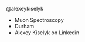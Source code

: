 @alexeykiselyk
- Muon Spectroscopy
- Durham
- Alexey Kiselyk on Linkedin

<!---
alexeykiselyk/alexeykiselyk is a ✨ special ✨ repository because its `README.md` (this file) appears on your GitHub profile.
You can click the Preview link to take a look at your changes.
--->
